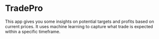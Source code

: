 # TradePro
This app gives you some insights on potential targets and profits based on current prices. It uses machine learning to capture what trade is expected within a specific timeframe.
